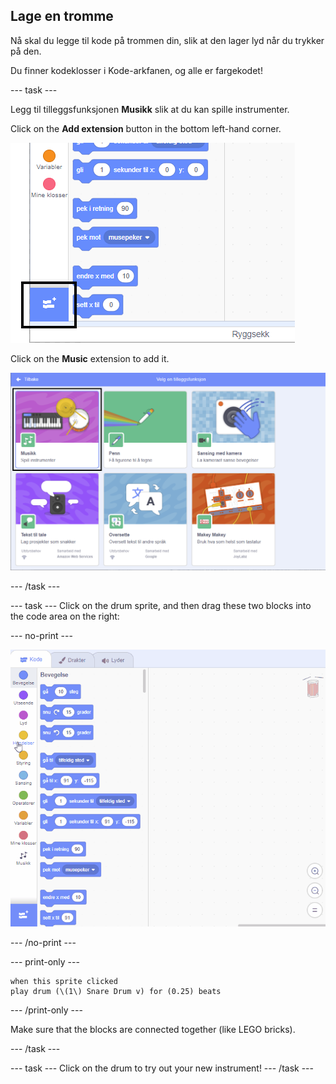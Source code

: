 ## Lage en tromme

Nå skal du legge til kode på trommen din, slik at den lager lyd når du trykker på den.

Du finner kodeklosser i Kode-arkfanen, og alle er fargekodet!

\--- task \---

Legg til tilleggsfunksjonen **Musikk** slik at du kan spille instrumenter.

Click on the **Add extension** button in the bottom left-hand corner.

![hent tilleggsfunksjon er markert](images/add-extension-annotated.png)

Click on the **Music** extension to add it.

![musikkutvidelse markert](images/click-music-annotated.png)

\--- /task \---

\--- task \--- Click on the drum sprite, and then drag these two blocks into the code area on the right:

\--- no-print \---

![skjermbilde](images/connect-block.gif)

\--- /no-print \---

\--- print-only \---

```blocks3
when this sprite clicked
play drum (\(1\) Snare Drum v) for (0.25) beats
```

\--- /print-only \---

Make sure that the blocks are connected together (like LEGO bricks).

\--- /task \---

\--- task \--- Click on the drum to try out your new instrument! \--- /task \---